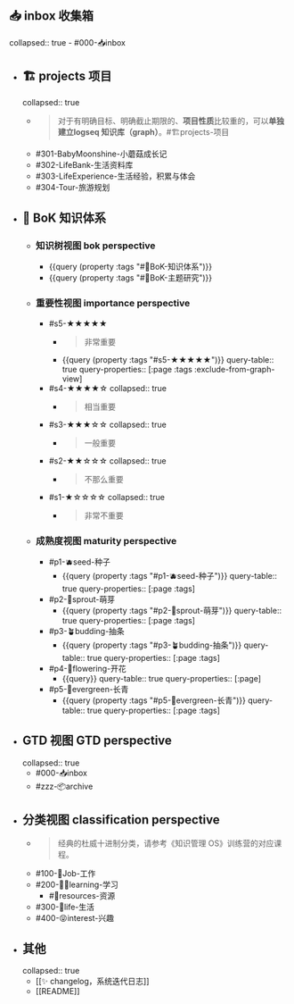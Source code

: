 ## 📥 inbox 收集箱
collapsed:: true
	- #000-📥inbox
- ## 🏗️ projects 项目
  collapsed:: true
	- > 对于有明确目标、明确截止期限的、**项目性质**比较重的，可以**单独建立logseq 知识库（graph）**。#🏗️projects-项目
	- #301-BabyMoonshine-小蘑菇成长记
	- #302-LifeBank-生活资料库
	- #303-LifeExperience-生活经验，积累与体会
	- #304-Tour-旅游规划
- ## 🌲 BoK 知识体系
	- ### 知识树视图 bok perspective
		- {{query (property :tags "#🌲BoK-知识体系")}}
		- {{query (property :tags "#🌲BoK-主题研究")}}
	- ### 重要性视图 importance perspective
		- #s5-★★★★★
			- > 非常重要
			- {{query (property :tags "#s5-★★★★★")}}
			  query-table:: true
			  query-properties:: [:page :tags :exclude-from-graph-view]
		- #s4-★★★★☆
		  collapsed:: true
			- > 相当重要
		- #s3-★★★☆☆
		  collapsed:: true
			- > 一般重要
		- #s2-★★☆☆☆
		  collapsed:: true
			- > 不那么重要
		- #s1-★☆☆☆☆
		  collapsed:: true
			- > 非常不重要
	- ### 成熟度视图 maturity perspective
		- #p1-🫐seed-种子
			- {{query (property :tags "#p1-🫐seed-种子")}}
			  query-table:: true
			  query-properties:: [:page :tags]
		- #p2-🌱sprout-萌芽
			- {{query (property :tags "#p2-🌱sprout-萌芽")}}
			  query-table:: true
			  query-properties:: [:page :tags]
		- #p3-🪴budding-抽条
			- {{query (property :tags "#p3-🪴budding-抽条")}}
			  query-table:: true
			  query-properties:: [:page :tags]
		- #p4-🌸flowering-开花
			- {{query}}
			  query-table:: true
			  query-properties:: [:page]
		- #p5-🌲evergreen-长青
			- {{query (property :tags "#p5-🌲evergreen-长青")}}
			  query-table:: true
			  query-properties:: [:page :tags]
- ## GTD 视图 GTD perspective
  collapsed:: true
	- #000-📥inbox
	- #zzz-📦archive
- ## 分类视图 classification perspective
	- > 经典的杜威十进制分类，请参考《知识管理 OS》训练营的对应课程。
	- #100-👷Job-工作
	- #200-🧑‍🎓learning-学习
		- #💎resources-资源
	- #300-🌈life-生活
	- #400-😝interest-兴趣
- ## 其他
  collapsed:: true
	- [[✨ changelog，系统迭代日志]]
	- [[README]]